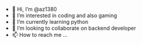 - 👋 Hi, I’m @az1380
- 👀 I’m interested in coding and also gaming
- 🌱 I’m currently learning python
- 💞️ I’m looking to collaborate on backend developer
- 📫 How to reach me ...

<!---
az1380/az1380 is a ✨ special ✨ repository because its `README.md` (this file) appears on your GitHub profile.
You can click the Preview link to take a look at your changes.
--->
